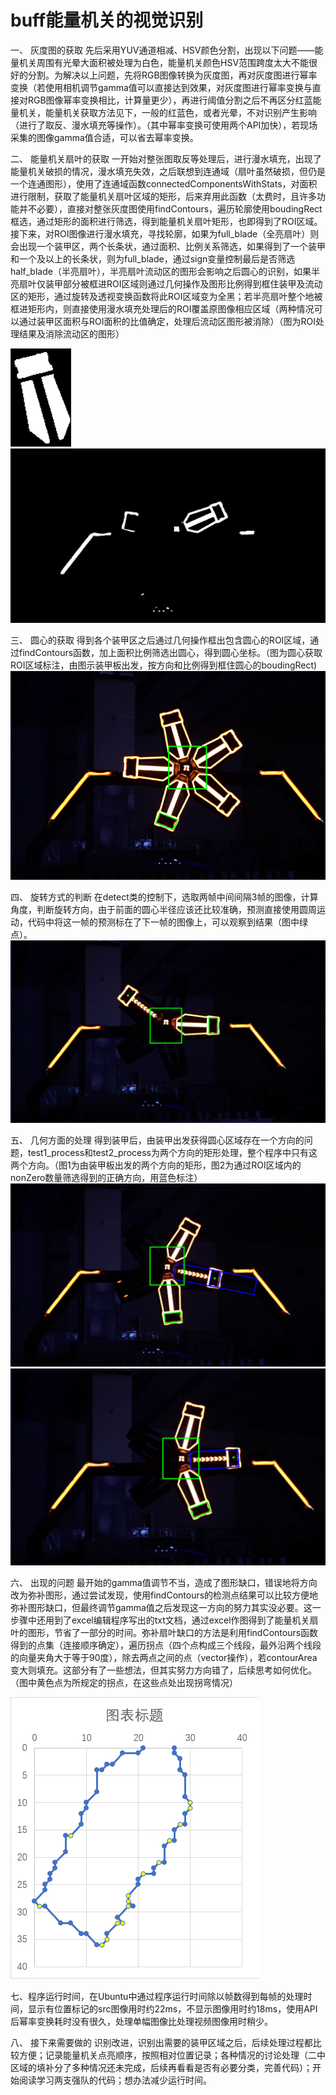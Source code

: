 # buff能量机关的视觉识别
一、	灰度图的获取
先后采用YUV通道相减、HSV颜色分割，出现以下问题——能量机关周围有光晕大面积被处理为白色，能量机关颜色HSV范围跨度太大不能很好的分割。为解决以上问题，先将RGB图像转换为灰度图，再对灰度图进行幂率变换（若使用相机调节gamma值可以直接达到效果，对灰度图进行幂率变换与直接对RGB图像幂率变换相比，计算量更少），再进行阈值分割之后不再区分红蓝能量机关，能量机关获取方法见下，一般的红蓝色，或者光晕，不对识别产生影响（进行了取反、漫水填充等操作）。（其中幂率变换可使用两个API加快），若现场采集的图像gamma值合适，可以省去幂率变换。

二、	能量机关扇叶的获取
一开始对整张图取反等处理后，进行漫水填充，出现了能量机关破损的情况，漫水填充失效，之后联想到连通域（扇叶虽然破损，但仍是一个连通图形），使用了连通域函数connectedComponentsWithStats，对面积进行限制，获取了能量机关扇叶区域的矩形，后来弃用此函数（太费时，且许多功能并不必要），直接对整张灰度图使用findContours，遍历轮廓使用boudingRect框选，通过矩形的面积进行筛选，得到能量机关扇叶矩形，也即得到了ROI区域。接下来，对ROI图像进行漫水填充，寻找轮廓，如果为full_blade（全亮扇叶）则会出现一个装甲区，两个长条状，通过面积、比例关系筛选，如果得到了一个装甲和一个及以上的长条状，则为full_blade，通过sign变量控制最后是否筛选half_blade（半亮扇叶），半亮扇叶流动区的图形会影响之后圆心的识别，如果半亮扇叶仅装甲部分被框进ROI区域则通过几何操作及图形比例得到框住装甲及流动区的矩形，通过旋转及透视变换函数将此ROI区域变为全黑；若半亮扇叶整个地被框进矩形内，则直接使用漫水填充处理后的ROI覆盖原图像相应区域（两种情况可以通过装甲区面积与ROI面积的比值确定，处理后流动区图形被消除）（图为ROI处理结果及消除流动区的图形）

![image](https://github.com/Jingling1/buff/blob/master/images/5.PNG)
![image](https://github.com/Jingling1/buff/blob/master/images/4.PNG)

三、	圆心的获取
得到各个装甲区之后通过几何操作框出包含圆心的ROI区域，通过findContours函数，加上面积比例筛选出圆心，得到圆心坐标。（图为圆心获取ROI区域标注，由图示装甲板出发，按方向和比例得到框住圆心的boudingRect)
![image](https://github.com/Jingling1/buff/blob/master/images/2.PNG)

四、	旋转方式的判断
在detect类的控制下，选取两帧中间间隔3帧的图像，计算角度，判断旋转方向，由于前面的圆心半径应该还比较准确，预测直接使用圆周运动，代码中将这一帧的预测标在了下一帧的图像上，可以观察到结果（图中绿点）。
![image](https://github.com/Jingling1/buff/blob/master/images/1.PNG)

五、	几何方面的处理
得到装甲后，由装甲出发获得圆心区域存在一个方向的问题，test1_process和test2_process为两个方向的矩形处理，整个程序中只有这两个方向。（图1为由装甲板出发的两个方向的矩形，图2为通过ROI区域内的nonZero数量筛选得到的正确方向，用蓝色标注）
![image](https://github.com/Jingling1/buff/blob/master/images/6.PNG)
![image](https://github.com/Jingling1/buff/blob/master/images/3.PNG)

六、	出现的问题
最开始的gamma值调节不当，造成了图形缺口，错误地将方向改为弥补图形，通过尝试发现，使用findContours的检测点结果可以比较方便地弥补图形缺口，但最终调节gamma值之后发现这一方向的努力其实没必要。这一步骤中还用到了excel编辑程序写出的txt文档，通过excel作图得到了能量机关扇叶的图形，节省了一部分的时间。弥补扇叶缺口的方法是利用findContours函数得到的点集（连接顺序确定），遍历拐点（四个点构成三个线段，最外沿两个线段的向量夹角大于等于90度），除去两点之间的点（vector操作），若contourArea变大则填充。这部分有了一些想法，但其实努力方向错了，后续思考如何优化。（图中黄色点为所规定的拐点，在这些点处出现拐弯情况）

![image](https://github.com/Jingling1/buff/blob/master/images/7.PNG)

七、程序运行时间，在Ubuntu中通过程序运行时间除以帧数得到每帧的处理时间，显示有位置标记的src图像用时约22ms，不显示图像用时约18ms，使用API后幂率变换耗时没有很久，处理单幅图像比处理视频图像用时稍少。

八、	接下来需要做的
识别改进，识别出需要的装甲区域之后，后续处理过程都比较方便；记录能量机关点亮顺序，按照相对位置记录；各种情况的讨论处理（二中区域的填补分了多种情况还未完成，后续再看看是否有必要分类，完善代码）；开始阅读学习两支强队的代码；想办法减少运行时间。
